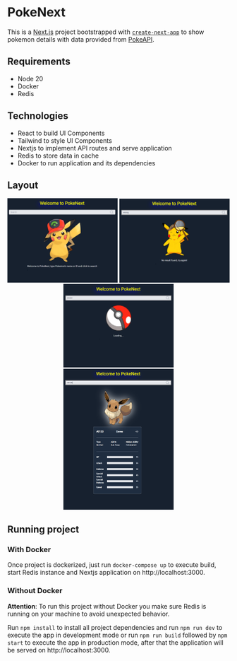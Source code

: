 # PokeNext

This is a [Next.js](https://nextjs.org/) project bootstrapped with [`create-next-app`](https://github.com/vercel/next.js/tree/canary/packages/create-next-app) to show pokemon details with data provided from [PokeAPI](https://pokeapi.co/).

## Requirements

- Node 20
- Docker
- Redis

## Technologies

- React to build UI Components
- Tailwind to style UI Components
- Nextjs to implement API routes and serve application
- Redis to store data in cache
- Docker to run application and its dependencies

## Layout

<div align="center">
  <img src="./public/github/welcome.png" width="250" alt="welcome">
  <img src="./public/github/not-found.png" width="250" alt="not found">
  <img src="./public/github/loading.png" width="250" alt="loading">
</div>
<div align="center">
  <img src="./public/github/eevee.png" width="250" alt="eevee">
</div>

## Running project

### With Docker
Once project is dockerized, just run `docker-compose up` to execute build, start Redis instance and Nextjs application on http://localhost:3000.

### Without Docker
**Attention**: To run this project without Docker you make sure Redis is running on your machine to avoid unexpected behavior.

Run `npm install` to install all project dependencies and run `npm run dev` to execute the app in development mode or run `npm run build` followed by `npm start` to execute the app in production mode, after that the application will be served on http://localhost:3000. 